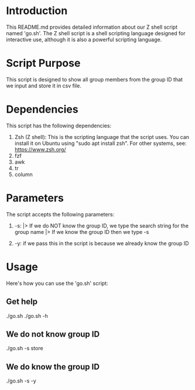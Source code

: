# Introduction
This README.md provides detailed information about our Z shell script named 'go.sh'. 
The Z shell script is a shell scripting language designed for interactive use, although it is also a powerful scripting language.

# Script Purpose
This script is designed to show all group members from the group ID that we input and store it in csv file. 

# Dependencies
This script has the following dependencies:
1. Zsh (Z shell): This is the scripting language that the script uses. You can install it on Ubuntu using "sudo apt install zsh". For other systems, see: https://www.zsh.org/
2. fzf
3. awk
4. tr 
5. column

# Parameters
The script accepts the following parameters:
1. -s: 
    |> If we do NOT know the group ID, we type the search string for the group name
    |> If we know the group ID then we type -s <group id> 

2. -y: if we pass this in the script is because we already know the group ID

# Usage
Here's how you can use the 'go.sh' script:

## Get help
./go.sh
./go.sh -h


## We do not know group ID
./go.sh -s store

## We do know the group ID
./go.sh -s <group id> -y

